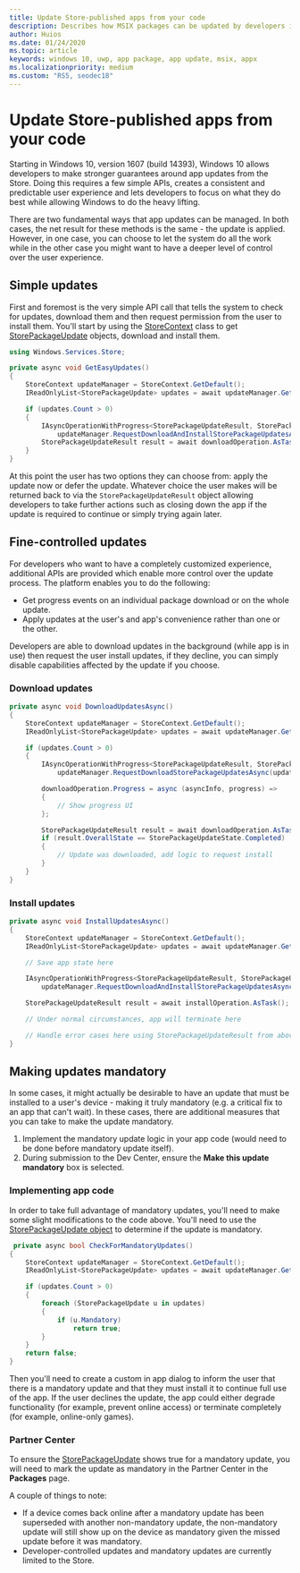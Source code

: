 ```yaml
---
title: Update Store-published apps from your code 
description: Describes how MSIX packages can be updated by developers in code. 
author: Huios
ms.date: 01/24/2020
ms.topic: article
keywords: windows 10, uwp, app package, app update, msix, appx
ms.localizationpriority: medium
ms.custom: "RS5, seodec18"
---
```


# Update Store-published apps from your code

Starting in Windows 10, version 1607 (build 14393), Windows 10 allows developers to make stronger guarantees around app updates from the Store. Doing this requires a few simple APIs, creates a consistent and predictable user experience and lets developers to focus on what they do best while allowing Windows to do the heavy lifting.

There are two fundamental ways that app updates can be managed. In both cases, the net result for these methods is the same - the update is applied. However, in one case, you can choose to let the system do all the work while in the other case you might want to have a deeper level of control over the user experience.

## Simple updates

First and foremost is the very simple API call that tells the system to check for updates, download them and then request permission from the user to install them. You'll start by using the [StoreContext](https://docs.microsoft.com/uwp/api/Windows.Services.Store.StoreContext) class to get [StorePackageUpdate](https://docs.microsoft.com/uwp/api/Windows.Services.Store.StorePackageUpdate) objects, download and install them.

```csharp
using Windows.Services.Store;

private async void GetEasyUpdates()
{
    StoreContext updateManager = StoreContext.GetDefault();
    IReadOnlyList<StorePackageUpdate> updates = await updateManager.GetAppAndOptionalStorePackageUpdatesAsync();

    if (updates.Count > 0)
    {
        IAsyncOperationWithProgress<StorePackageUpdateResult, StorePackageUpdateStatus> downloadOperation = 
            updateManager.RequestDownloadAndInstallStorePackageUpdatesAsync(updates);
        StorePackageUpdateResult result = await downloadOperation.AsTask();
    }
}
```

At this point the user has two options they can choose from: apply the update now or defer the update. Whatever choice the user makes will be returned back to via the `StorePackageUpdateResult` object allowing developers to take further actions such as closing down the app if the update is required to continue or simply trying again later.

## Fine-controlled updates

For developers who want to have a completely customized experience, additional APIs are provided which enable more control over the update process. The platform enables you to do the following:

* Get progress events on an individual package download or on the whole update.
* Apply updates at the user's and app's convenience rather than one or the other.

Developers are able to download updates in the background (while app is in use) then request the user install updates, if they decline, you can simply disable capabilities affected by the update if you choose.

### Download updates

```csharp
private async void DownloadUpdatesAsync()
{
    StoreContext updateManager = StoreContext.GetDefault();
    IReadOnlyList<StorePackageUpdate> updates = await updateManager.GetAppAndOptionalStorePackageUpdatesAsync();

    if (updates.Count > 0)
    {
        IAsyncOperationWithProgress<StorePackageUpdateResult, StorePackageUpdateStatus> downloadOperation =
            updateManager.RequestDownloadStorePackageUpdatesAsync(updates);

        downloadOperation.Progress = async (asyncInfo, progress) =>
        {
            // Show progress UI
        };

        StorePackageUpdateResult result = await downloadOperation.AsTask();
        if (result.OverallState == StorePackageUpdateState.Completed)
        {
            // Update was downloaded, add logic to request install
        }
    }
}
```

### Install updates

```csharp
private async void InstallUpdatesAsync()
{
    StoreContext updateManager = StoreContext.GetDefault();
    IReadOnlyList<StorePackageUpdate> updates = await updateManager.GetAppAndOptionalStorePackageUpdatesAsync();    

    // Save app state here

    IAsyncOperationWithProgress<StorePackageUpdateResult, StorePackageUpdateStatus> installOperation =
        updateManager.RequestDownloadAndInstallStorePackageUpdatesAsync(updates);

    StorePackageUpdateResult result = await installOperation.AsTask();

    // Under normal circumstances, app will terminate here

    // Handle error cases here using StorePackageUpdateResult from above
}
```

## Making updates mandatory

In some cases, it might actually be desirable to have an update that must be installed to a user's device - making it truly mandatory (e.g. a critical fix to an app that can't wait). In these cases, there are additional measures that you can take to make the update mandatory.

1. Implement the mandatory update logic in your app code (would need to be done before mandatory update itself).
2. During submission to the Dev Center, ensure the **Make this update mandatory** box is selected.

### Implementing app code

In order to take full advantage of mandatory updates, you'll need to make some slight modifications to the code above. You'll need to use the [StorePackageUpdate object](https://docs.microsoft.com/uwp/api/Windows.Services.Store.StorePackageUpdate) to determine if the update is mandatory.

```csharp
 private async bool CheckForMandatoryUpdates()
{
    StoreContext updateManager = StoreContext.GetDefault();
    IReadOnlyList<StorePackageUpdate> updates = await updateManager.GetAppAndOptionalStorePackageUpdatesAsync();

    if (updates.Count > 0)
    {
        foreach (StorePackageUpdate u in updates)
        {
            if (u.Mandatory)
                return true;
        }
    }
    return false;
}
```

Then you'll need to create a custom in app dialog to inform the user that there is a mandatory update and that they must install it to continue full use of the app. If the user declines the update, the app could either degrade functionality (for example, prevent online access) or terminate completely (for example, online-only games).

### Partner Center

To ensure the [StorePackageUpdate](https://docs.microsoft.com/uwp/api/Windows.Services.Store.StorePackageUpdate) shows true for a mandatory update, you will need to mark the update as mandatory in the Partner Center in the **Packages** page.

A couple of things to note:

* If a device comes back online after a mandatory update has been superseded with another non-mandatory update, the non-mandatory update will still show up on the device as mandatory given the missed update before it was mandatory.
* Developer-controlled updates and mandatory updates are currently limited to the Store.
